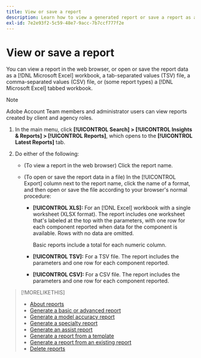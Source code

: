 ```yaml
---
title: View or save a report
description: Learn how to view a generated report or save a report as a file.
exl-id: 7e2e93f2-5c59-48e7-9acc-7b7ccf777f2e
---
```

# View or save a report

You can view a report in the web browser, or open or save the report data as a [!DNL Microsoft Excel] workbook, a tab-separated values (TSV) file, a comma-separated values (CSV) file, or (some report types) a [!DNL Microsoft Excel] tabbed workbook.

>[!NOTE]
>
>Adobe Account Team members and administrator users can view reports created by client and agency roles.

1. In the main menu, click **[!UICONTROL Search] > [!UICONTROL Insights & Reports] > [!UICONTROL Reports]**, which opens to the **[!UICONTROL Latest Reports]** tab.

1. Do either of the following:

   * (To view a report in the web browser) Click the report name.
   
   * (To open or save the report data in a file) In the [!UICONTROL Export] column next to the report name, click the name of a format, and then open or save the file according to your browser's normal procedure:

     * **[!UICONTROL XLS]:**   For an [!DNL Excel] workbook with a single worksheet (XLSX format). The report includes one worksheet that's labeled at the top with the parameters, with one row for each component reported when data for the component is available. Rows with no data are omitted.
     
       Basic reports include a total for each numeric column.
       
     * **[!UICONTROL TSV]:** For a TSV file. The report includes the parameters and one row for each component reported.
     
     * **[!UICONTROL CSV]:**   For a CSV file. The report includes the parameters and one row for each component reported.

>[!MORELIKETHIS]
>
>* [About reports](/help/search-social-commerce/reports/report-about.md)
>* [Generate a basic or advanced report](/help/search-social-commerce/reports/management/basic-advanced/basic-advanced-report-generate.md)
>* [Generate a model accuracy report](/help/search-social-commerce/reports/management/model-accuracy/model-accuracy-report-generate.md)
>* [Generate a specialty report](/help/search-social-commerce/reports/management/specialty/specialty-report-generate.md)
>* [Generate an assist report](/help/search-social-commerce/reports/management/assist/assist-report-generate.md)
>* [Generate a report from a template](/help/search-social-commerce/reports/management/report-generate-from-template.md)
>* [Generate a report from an existing report](/help/search-social-commerce/reports/management/report-generate-from-existing.md)
>* [Delete reports](/help/search-social-commerce/reports/management/report-delete.md)
